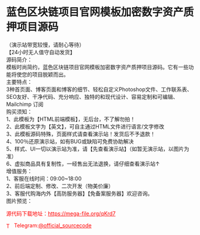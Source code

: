 # 蓝色区块链项目官网模板加密数字资产质押项目源码

（演示站带宽较慢，请耐心等待）<br>【24小时无人值守自动发货】<br>源码简介：<br>模板时尚简约，蓝色区块链项目官网模板加密数字资产质押项目源码。它有一些功能将使您的项目脱颖而出。<br>主要特点：<br>3种首页面、博客页面和博客的细节、轻松自定义Photoshop文件、工作联系表、SEO友好、干净代码、充分响应、独特的和现代设计、容易定制和可编辑、Mailchimp 订阅<br>购买须知：<br>1、此模板为【HTML前端模板】，无后台，不了解勿拍！<br>2、此模板文字为【英文】，可自主通过HTML文件进行语言/文字修改<br>3、此模板源码特殊，页面样式请查看演示站！发货后不予退款！<br>4、100％还原演示站，如有BUG或缺陷可免费协助解决<br>5、样式、UI一切以演示站为准，请【先查看演示站】（如暂无演示站，以图片为准）<br>6、虚拟商品具有复制性，一经售出无法退换，请仔细查看演示站↑<br>增值服务：<br>1、客服在线时间：09:00~18:00<br>2、前后端定制、修改、二次开发（物美价廉）<br>3、客服代购海内外【高防服务器】【免备案服务器】欢迎咨询。<br>图片预览：<br>


<p style="color: red;">源代码下载地址：<a href="https://mega-file.org/qKrd7" style="color: red;">https://mega-file.org/qKrd7</a></p><p style="color: red;"><img src="https://cdn-icons-png.flaticon.com/512/2111/2111646.png" alt="Telegram Icon" style="width: 16px; vertical-align: middle; margin-right: 5px;">Telegram:<a href="https://t.me/official_sourcecode" style="color: red;">@official_sourcecode</a></p>